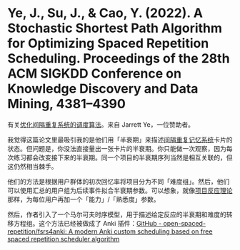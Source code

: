 # Ye, J., Su, J., & Cao, Y. (2022). A Stochastic Shortest Path Algorithm for Optimizing Spaced Repetition Scheduling. Proceedings of the 28th ACM SIGKDD Conference on Knowledge Discovery and Data Mining, 4381–4390

有关[优化间隔重复系统的调度算法](https://notes.andymatuschak.org/zYK41LaWjuWkRmv3ZGnNmoF)。来自 Jarrett Ye，一位赞助者。

我觉得这篇论文里最吸引我的是他们用「半衰期」来描述[间隔重复记忆系统](https://notes.andymatuschak.org/z2D1qPwddPktBjpNuwYFVva)卡片的状态。但问题是，你没法直接量出一张卡片的半衰期。你只能做一次观察，因为每次练习都会改变接下来的半衰期。同一个项目的半衰期序列当然是相互关联的，但这仍然相当棘手。

他们的方法是根据用户群体的初次回忆率将项目分为不同「难度组」。然后，他们可以使用汇总的用户组为后续事件拟合半衰期参数。可以想象，就像[项目反应理论](https://notes.andymatuschak.org/zFkZXm2t1D4FAGGrBUUHNz4)那样，为每位用户再加一个「能力」/「熟悉度」参数。

然后，作者引入了一个马尔可夫时序模型，用于描述给定反应的半衰期和难度的转移方程组。这个方法已经被做成了 Anki 插件：[GitHub - open-spaced-repetition/fsrs4anki: A modern Anki custom scheduling based on free spaced repetition scheduler algorithm](https://github.com/open-spaced-repetition/fsrs4anki)